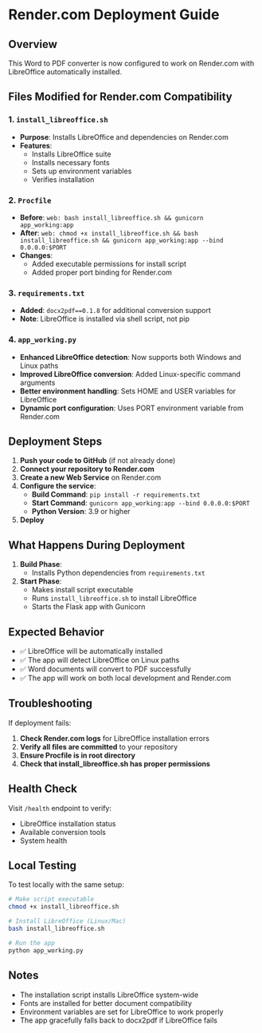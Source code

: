 # Render.com Deployment Guide

## Overview
This Word to PDF converter is now configured to work on Render.com with LibreOffice automatically installed.

## Files Modified for Render.com Compatibility

### 1. `install_libreoffice.sh`
- **Purpose**: Installs LibreOffice and dependencies on Render.com
- **Features**:
  - Installs LibreOffice suite
  - Installs necessary fonts
  - Sets up environment variables
  - Verifies installation

### 2. `Procfile`
- **Before**: `web: bash install_libreoffice.sh && gunicorn app_working:app`
- **After**: `web: chmod +x install_libreoffice.sh && bash install_libreoffice.sh && gunicorn app_working:app --bind 0.0.0.0:$PORT`
- **Changes**:
  - Added executable permissions for install script
  - Added proper port binding for Render.com

### 3. `requirements.txt`
- **Added**: `docx2pdf==0.1.8` for additional conversion support
- **Note**: LibreOffice is installed via shell script, not pip

### 4. `app_working.py`
- **Enhanced LibreOffice detection**: Now supports both Windows and Linux paths
- **Improved LibreOffice conversion**: Added Linux-specific command arguments
- **Better environment handling**: Sets HOME and USER variables for LibreOffice
- **Dynamic port configuration**: Uses PORT environment variable from Render.com

## Deployment Steps

1. **Push your code to GitHub** (if not already done)
2. **Connect your repository to Render.com**
3. **Create a new Web Service** on Render.com
4. **Configure the service**:
   - **Build Command**: `pip install -r requirements.txt`
   - **Start Command**: `gunicorn app_working:app --bind 0.0.0.0:$PORT`
   - **Python Version**: 3.9 or higher
5. **Deploy**

## What Happens During Deployment

1. **Build Phase**: 
   - Installs Python dependencies from `requirements.txt`
2. **Start Phase**:
   - Makes install script executable
   - Runs `install_libreoffice.sh` to install LibreOffice
   - Starts the Flask app with Gunicorn

## Expected Behavior

- ✅ LibreOffice will be automatically installed
- ✅ The app will detect LibreOffice on Linux paths
- ✅ Word documents will convert to PDF successfully
- ✅ The app will work on both local development and Render.com

## Troubleshooting

If deployment fails:

1. **Check Render.com logs** for LibreOffice installation errors
2. **Verify all files are committed** to your repository
3. **Ensure Procfile is in root directory**
4. **Check that install_libreoffice.sh has proper permissions**

## Health Check

Visit `/health` endpoint to verify:
- LibreOffice installation status
- Available conversion tools
- System health

## Local Testing

To test locally with the same setup:
```bash
# Make script executable
chmod +x install_libreoffice.sh

# Install LibreOffice (Linux/Mac)
bash install_libreoffice.sh

# Run the app
python app_working.py
```

## Notes

- The installation script installs LibreOffice system-wide
- Fonts are installed for better document compatibility
- Environment variables are set for LibreOffice to work properly
- The app gracefully falls back to docx2pdf if LibreOffice fails
